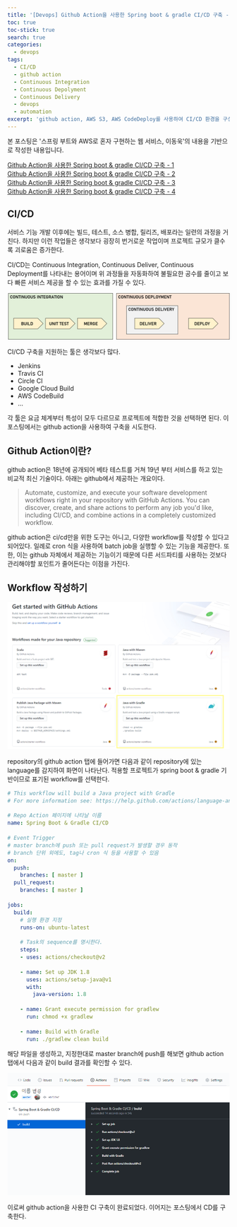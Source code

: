 ```yaml
---
title: '[Devops] Github Action을 사용한 Spring boot & gradle CI/CD 구축 - 1'
toc: true
toc-stick: true
search: true
categories:
  - devops
tags:
  - CI/CD
  - github action
  - Continuous Integration
  - Continuous Depolyment
  - Continuous Delivery
  - devops
  - automation
excerpt: 'github action, AWS S3, AWS CodeDeploy를 사용하여 CI/CD 환경을 구성해봅시다'
---
```


본 포스팅은 '스프링 부트와 AWS로 혼자 구현하는 웹 서비스, 이동욱'의 내용을 기반으로 작성한 내용입니다.  

[Github Action을 사용한 Spring boot & gradle CI/CD 구축 - 1](https://stalker5217.github.io/devops/github_action_ci_cd_1/)  
[Github Action을 사용한 Spring boot & gradle CI/CD 구축 - 2](https://stalker5217.github.io/devops/github_action_ci_cd_2/)  
[Github Action을 사용한 Spring boot & gradle CI/CD 구축 - 3](https://stalker5217.github.io/devops/github_action_ci_cd_3/)  
[Github Action을 사용한 Spring boot & gradle CI/CD 구축 - 4](https://stalker5217.github.io/devops/github_action_ci_cd_4/)  
  
## CI/CD  

서비스 기능 개발 이후에는 빌드, 테스트, 소스 병합, 릴리즈, 배포라는 일련의 과정을 거친다.
하지만 이런 작업들은 생각보다 굉장히 번거로운 작업이며 프로젝트 규모가 클수록 괴로움은 증가한다.  

CI/CD는 Continuous Integration, Continuous Deliver, Continuous Deployment를 나타내는 용어이며
위 과정들을 자동화하여 불필요한 공수를 줄이고 보다 빠른 서비스 제공을 할 수 있는 효과를 가질 수 있다.

![ci_cd](/assets/images/devops/github_action_ci_cd/cicd.png)


CI/CD 구축을 지원하는 툴은 생각보다 많다.
- Jenkins
- Travis CI
- Circle CI
- Google Cloud Build
- AWS CodeBuild
- ...


각 툴은 요금 체계부터 특성이 모두 다르므로 프로젝트에 적합한 것을 선택하면 된다.
이 포스팅에서는 github action을 사용하여 구축을 시도한다.

## Github Action이란?

github action은 18년에 공개되어 베타 테스트를 거쳐 19년 부터 서비스를 하고 있는 비교적 최신 기술이다. 
아래는 github에서 제공하는 개요이다.

> Automate, customize, and execute your software development workflows right in your repository with GitHub Actions. 
You can discover, create, and share actions to perform any job you'd like, including CI/CD, and combine actions in a completely customized workflow.

github action은 ci/cd만을 위한 도구는 아니고, 다양한 workflow를 작성할 수 있다고 되어있다. 
일례로 cron 식을 사용하여 batch job을 실행할 수 있는 기능을 제공한다.
또한, 이는 github 자체에서 제공하는 기능이기 때문에 다른 서드파티를 사용하는 것보다 관리해야할 포인트가 줄어든다는 이점을 가진다.


## Workflow 작성하기

![workflow_start](/assets/images/devops/github_action_ci_cd/workflow_start.png)

repository의 github action 탭에 들어가면 다음과 같이 repository에 있는 language를 감지하여 화면이 나타난다.
적용할 프로젝트가 spring boot & gradle 기반이므로 표기된 workflow를 선택한다.

``` yml
# This workflow will build a Java project with Gradle
# For more information see: https://help.github.com/actions/language-and-framework-guides/building-and-testing-java-with-gradle

# Repo Action 페이지에 나타날 이름 
name: Spring Boot & Gradle CI/CD 

# Event Trigger
# master branch에 push 또는 pull request가 발생할 경우 동작
# branch 단위 외에도, tag나 cron 식 등을 사용할 수 있음 
on:
  push:
    branches: [ master ]
  pull_request:
    branches: [ master ]

jobs:
  build:
    # 실행 환경 지정
    runs-on: ubuntu-latest

    # Task의 sequence를 명시한다.
    steps:
    - uses: actions/checkout@v2
    
    - name: Set up JDK 1.8
      uses: actions/setup-java@v1
      with:
        java-version: 1.8
    
    - name: Grant execute permission for gradlew
      run: chmod +x gradlew
    
    - name: Build with Gradle
      run: ./gradlew clean build
```

해당 파일을 생성하고, 지정한대로 master branch에 push를 해보면 github action 탭에서 다음과 같이 build 결과를 확인할 수 있다.

![workflow](/assets/images/devops/github_action_ci_cd/workflow_result.png)

이로써 github action을 사용한 CI 구축이 완료되었다. 이어지는 포스팅에서 CD를 구축한다.